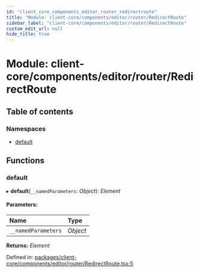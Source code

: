 ```yaml
---
id: "client_core_components_editor_router_redirectroute"
title: "Module: client-core/components/editor/router/RedirectRoute"
sidebar_label: "client-core/components/editor/router/RedirectRoute"
custom_edit_url: null
hide_title: true
---
```


# Module: client-core/components/editor/router/RedirectRoute

## Table of contents

### Namespaces

- [default](client_core_components_editor_router_redirectroute.default.md)

## Functions

### default

▸ **default**(`__namedParameters`: *Object*): *Element*

#### Parameters:

Name | Type |
:------ | :------ |
`__namedParameters` | *Object* |

**Returns:** *Element*

Defined in: [packages/client-core/components/editor/router/RedirectRoute.tsx:5](https://github.com/xr3ngine/xr3ngine/blob/5c3dcaef1/packages/client-core/components/editor/router/RedirectRoute.tsx#L5)
